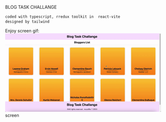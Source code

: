 BLOG TASK CHALLANGE

    coded with typescript, rredux toolkit in  react-vite
    designed by tailwind

Enjoy screen gif:
![](screen.gif)screen
